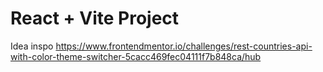 # React + Vite Project

Idea inspo https://www.frontendmentor.io/challenges/rest-countries-api-with-color-theme-switcher-5cacc469fec04111f7b848ca/hub
